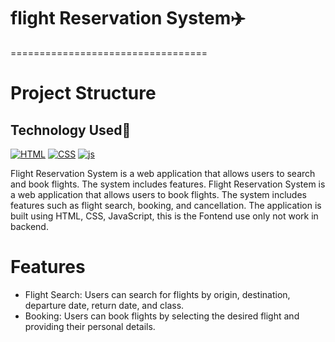 # flight Reservation System✈️
==================================

# Project Structure
<!--
<h1>Live Demo</h1>

Check this out <a href="https://flight-travel-tour.netlify.app/">Click Here</a>

<h1>Project Description</h1>  -->

<h2>Technology Used🚀</h2>

<p>
  <a href="https://www.w3schools.com/html/"> <img src="https://img.icons8.com/color/70/000000/html-5--v1.png" alt="HTML" /></a>
  <a href="https://www.w3schools.com/css/"> <img src="https://img.icons8.com/color/70/000000/css3.png" alt="CSS" /></a>
   <a href="https://www.w3schools.com/js/"> <img src="https://img.icons8.com/?size=70&id=PXTY4q2Sq2lG&format=png&color=000000" alt="js" /></a>
</p>
 

Flight Reservation System is a web application that allows users to search and book flights. The system includes features.
Flight Reservation System is a web application that allows users to book flights. The system includes features such as
flight search, booking, and cancellation. The application is built using HTML, CSS, JavaScript, this is the Fontend use only not work in backend.

<h1>Features</h1>
<ul>
<li>Flight Search: Users can search for flights by origin, destination, departure date,
return date, and class.</li>
<li>Booking: Users can book flights by selecting the desired flight and providing their personal details.</li>




